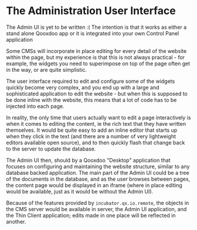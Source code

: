 # The Administration User Interface

The Admin UI is yet to be written :( The intention is that it works as either a stand alone Qooxdoo app
or it is integrated into your own Control Panel application

Some CMSs will incorporate in place editing for every detail of the website within the page, but my
experience is that this is not always practical - for example, the widgets you need to superimpose on top
of the page often get in the way, or are quite simplistic.

The user interface required to edit and configure some of the widgets quickly become very complex, and
you end up with a large and sophisticated application to edit the website - but when this is supposed to be
done inline with the website, this means that a lot of code has to be injected into each page.

In reality, the only time that users actually want to edit a page interactively is when it comes to editing
the content, ie the rich text that they have written themselves. It would be quite easy to add an inline
editor that starts up when they click in the text (and there are a number of very lightweight editors
available open source), and to then quickly flash that change back to the server to update the database.

The Admin UI then, should by a Qooxdoo "Desktop" application that focuses on configuring and maintaining
the website structure, similar to any database backed application. The main part of the Admin UI could
be a tree of the documents in the database, and as the user browses between pages, the content page would
be displayed in an iframe (where in place editing would be available, just as it would be without the
Admin UI).

Because of the features provided by `incubator.qx.io.remote`, the objects in the CMS server would be
available in server, the Admin UI application, and the Thin Client application; edits made in one place
will be reflected in another.
